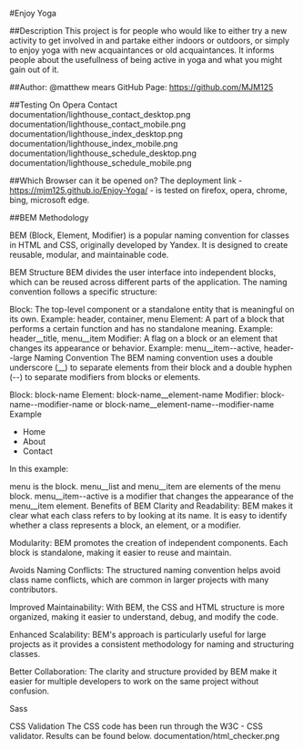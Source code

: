 #Enjoy Yoga 

##Description
This project is for people who would like to either try a new activity to get involved in and partake either indoors or outdoors, or simply to enjoy yoga with new acquaintances or old acquaintances. It informs people about the usefullness of being active in yoga and what you might gain out of it.

##Author:
@matthew mears
GitHub Page:
https://github.com/MJM125

##Testing On Opera
Contact
documentation/lighthouse_contact_desktop.png
documentation/lighthouse_contact_mobile.png
documentation/lighthouse_index_desktop.png
documentation/lighthouse_index_mobile.png
documentation/lighthouse_schedule_desktop.png
documentation/lighthouse_schedule_mobile.png

##Which Browser can it be opened on?
The deployment link - https://mjm125.github.io/Enjoy-Yoga/ - is tested on firefox, opera, chrome, bing, microsoft edge.

##BEM Methodology

BEM (Block, Element, Modifier) is a popular naming convention for classes in HTML and CSS, originally developed by Yandex. It is designed to create reusable, modular, and maintainable code.

BEM Structure
BEM divides the user interface into independent blocks, which can be reused across different parts of the application. The naming convention follows a specific structure:

Block: The top-level component or a standalone entity that is meaningful on its own.
Example: header, container, menu
Element: A part of a block that performs a certain function and has no standalone meaning.
Example: header__title, menu__item
Modifier: A flag on a block or an element that changes its appearance or behavior.
Example: menu__item--active, header--large
Naming Convention
The BEM naming convention uses a double underscore (__) to separate elements from their block and a double hyphen (--) to separate modifiers from blocks or elements.

Block: block-name
Element: block-name__element-name
Modifier: block-name--modifier-name or block-name__element-name--modifier-name
Example
<div class="menu">
  <ul class="menu__list">
    <li class="menu__item menu__item--active">Home</li>
    <li class="menu__item">About</li>
    <li class="menu__item">Contact</li>
  </ul>
</div>
In this example:

menu is the block.
menu__list and menu__item are elements of the menu block.
menu__item--active is a modifier that changes the appearance of the menu__item element.
Benefits of BEM
Clarity and Readability: BEM makes it clear what each class refers to by looking at its name. It is easy to identify whether a class represents a block, an element, or a modifier.

Modularity: BEM promotes the creation of independent components. Each block is standalone, making it easier to reuse and maintain.

Avoids Naming Conflicts: The structured naming convention helps avoid class name conflicts, which are common in larger projects with many contributors.

Improved Maintainability: With BEM, the CSS and HTML structure is more organized, making it easier to understand, debug, and modify the code.

Enhanced Scalability: BEM's approach is particularly useful for large projects as it provides a consistent methodology for naming and structuring classes.

Better Collaboration: The clarity and structure provided by BEM make it easier for multiple developers to work on the same project without confusion.

Sass

CSS Validation
The CSS code has been run through the W3C - CSS validator. Results can be found below.
documentation/html_checker.png